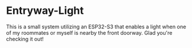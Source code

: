 # Entryway-Light
This is a small system utilizing an ESP32-S3 that enables a light when one of my roommates or myself is nearby the front doorway. Glad you're checking it out!

